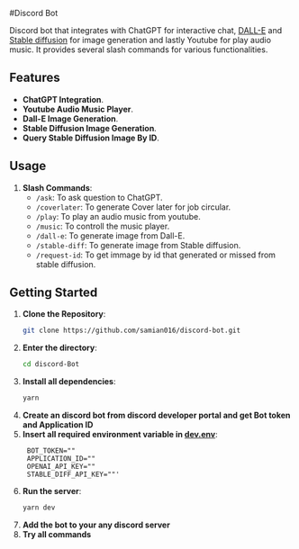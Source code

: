#Discord Bot

Discord bot that integrates with ChatGPT for interactive chat, [DALL-E](https://openai.com/dall-e-2) and [Stable diffusion](https://stablediffusionweb.com/) for image generation and lastly Youtube for play audio music. It provides several slash commands for various functionalities.

## Features

- **ChatGPT Integration**.
- **Youtube Audio Music Player**.
- **Dall-E Image Generation**.
- **Stable Diffusion Image Generation**.
- **Query Stable Diffusion Image By ID**.
  
## Usage

1. **Slash Commands**:
   - `/ask`: To ask question to ChatGPT.
   - `/coverlater`: To generate Cover later for job circular.
   - `/play`: To play an audio music from youtube.
   - `/music`: To controll the music player.
   - `/dall-e`: To generate image from Dall-E.
   - `/stable-diff`: To generate image from Stable diffusion.
   - `/request-id`: To get immage by id that generated or missed from stable diffusion.
  
## Getting Started

1. **Clone the Repository**:
   ```bash
   git clone https://github.com/samian016/discord-bot.git
   ```
2. **Enter the directory**:
   ```bash
   cd discord-Bot
   ```
3. **Install all dependencies**:
   ```bash
   yarn
   ```
4. **Create an discord bot from discord developer portal and get Bot token and Application ID**
5. **Insert all required environment variable in [dev.env](/config/dev.env)**:
   ```env
    BOT_TOKEN=""
    APPLICATION_ID=""
    OPENAI_API_KEY=""
    STABLE_DIFF_API_KEY=""'
    ```
6. **Run the server**:
   ```bash
   yarn dev
   ```
7. **Add the bot to your any discord server**
8. **Try all commands**
   
